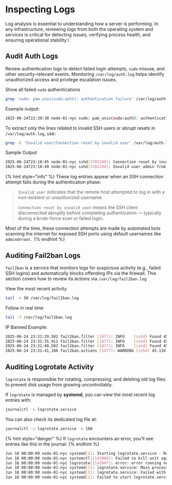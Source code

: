 # Inspecting Logs

Log analysis is essential to understanding how a server is performing. In any infrastructure, reviewing logs from both the operating system and services is critical for detecting issues, verifying process health, and ensuring operational stability.\


## Audit Auth Logs

Review authentication logs to detect failed login attempts, `sudo` misuse, and other security-relevant events. Monitoring `/var/log/auth.log` helps identify unauthorized access and privilege escalation issues.



Show all failed `sudo` authentications

```bash
grep 'sudo: pam_unix(sudo:auth): authentication failure' /var/log/auth.log
```

Example output:

```bash
2025-06-24T22:39:30 node-01-nyc sudo: pam_unix(sudo:auth): authentication failure; logname=bob uid=1003 euid=0 tty=/dev/pts/4 ruser=bob rhost=  user=bob
```



To extract only the lines related to invalid SSH users or abrupt resets in `/var/log/auth.log`, use:

```bash
grep -E 'Invalid user|Connection reset by invalid user' /var/log/auth.log
```

Sample Output

```bash
2025-06-24T23:10:45 node-01-nyc sshd[3782288]: Connection reset by invalid user admin 45.135.232.177 port 27918 [preauth]
2025-06-24T23:10:49 node-01-nyc sshd[3782294]: Invalid user admin from 45.135.232.177 port 30478
```

{% hint style="info" %}
These log entries appear when an SSH connection attempt fails during the authentication phase:

> `Invalid user` indicates that the remote host attempted to log in with a non-existent or unauthorized username.
>
> `Connection reset by invalid user` means the SSH client disconnected abruptly before completing authentication — typically during a brute-force scan or failed login.

Most of the time, these connection attempts are made by automated bots scanning the internet for exposed SSH ports using default usernames like `admin`or`root.`
{% endhint %}

## Auditing Fail2ban Logs

`fail2ban` is a service that monitors logs for suspicious activity (e.g., failed SSH logins) and automatically blocks offending IPs via the firewall. This section covers how to review its actions via `/var/log/fail2ban.log`



View the most recent activity

```bash
tail -n 50 /var/log/fail2ban.log
```

Follow in real time

```bash
tail -f /var/log/fail2ban.log
```

IP Banned Example:

```bash
2025-06-24 23:31:29,582 fail2ban.filter [1477]: INFO    [sshd] Found 45.134.26.79 - 2025-06-24 23:31:29
2025-06-24 23:31:35,911 fail2ban.filter [1477]: INFO    [sshd] Found 45.134.26.79 - 2025-06-24 23:31:35
2025-06-24 23:31:40,582 fail2ban.filter [1477]: INFO    [sshd] Found 45.134.26.79 - 2025-06-24 23:31:40
2025-06-24 23:31:41,186 fail2ban.actions [1477]: WARNING [sshd] 45.134.26.79 already banned
```



## Auditing Logrotate Activity

`logrotate` is responsible for rotating, compressing, and deleting old log files to prevent disk usage from growing uncontrollably.&#x20;

If `logrotate` is managed by **systemd**, you can view the most recent log entries with:

```bash
journalctl -u logrotate.service
```

You can also check its dedicated log file at:

```bash
journalctl -u logrotate.service -n 100
```

{% hint style="danger" %}
If `logrotate` encounters an error, you'll see entries like this in the journal:
{% endhint %}

```bash
Jun 18 00:00:00 node-01-nyc systemd[1]: Starting logrotate.service - Rotate log files...
Jun 18 00:00:00 node-01-nyc systemctl[1143968]: Failed to kill unit agave-validator.service: Unit agave-validator.service not loaded.
Jun 18 00:00:00 node-01-nyc logrotate[1143947]: error: error running non-shared postrotate script for /home/sol/logs/agave-validator.log of '/home/sol/logs/agave-validator.log '
Jun 18 00:00:00 node-01-nyc systemd[1]: logrotate.service: Main process exited, code=exited, status=1/FAILURE
Jun 18 00:00:00 node-01-nyc systemd[1]: logrotate.service: Failed with result 'exit-code'.
Jun 18 00:00:00 node-01-nyc systemd[1]: Failed to start logrotate.service - Rotate log files.
```
